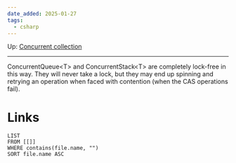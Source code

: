 ```yaml
---
date_added: 2025-01-27
tags:
  - csharp
---
```

Up: [Concurrent collection](Concurrent%20collection.md)
___
 ConcurrentQueue\<T> and ConcurrentStack\<T> are completely lock-free in this way. They will never take a lock, but they may end up spinning and retrying an operation when faced with contention (when the CAS operations fail).
# Links
```dataview
LIST
FROM [[]]
WHERE contains(file.name, "")
SORT file.name ASC
```
